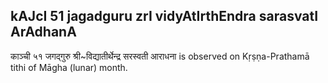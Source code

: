 ## kAJcI 51 jagadguru zrI vidyAtIrthEndra sarasvatI ArAdhanA

काञ्ची ५१ जगद्गुरु श्री~विद्यातीर्थेन्द्र सरस्वती आराधना is observed on Kṛṣṇa-Prathamā tithi of Māgha (lunar) month.



